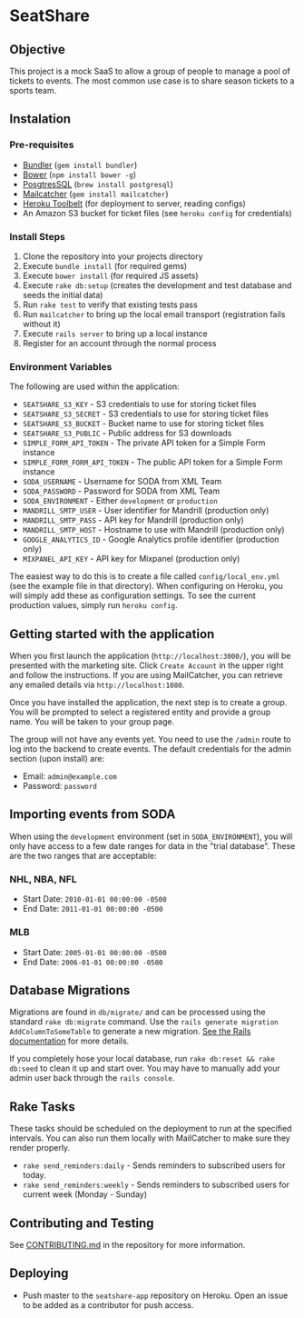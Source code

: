 # SeatShare

## Objective

This project is a mock SaaS to allow a group of people to manage a pool of tickets to events. The most common use case is to share season tickets to a sports team.

## Instalation

### Pre-requisites

* [Bundler](http://bundler.io/) (`gem install bundler`)
* [Bower](http://bower.io/) (`npm install bower -g`)
* [PosgtresSQL](http://www.postgresql.org/) (`brew install postgresql`)
* [Mailcatcher](http://mailcatcher.me) (`gem install mailcatcher`)
* [Heroku Toolbelt](https://toolbelt.heroku.com/) (for deployment to server, reading configs)
* An Amazon S3 bucket for ticket files (see `heroku config` for credentials)
 
### Install Steps

1. Clone the repository into your projects directory
2. Execute `bundle install` (for required gems)
3. Execute `bower install` (for required JS assets)
3. Execute `rake db:setup` (creates the development and test database and seeds the initial data)
4. Run `rake test` to verify that existing tests pass
5. Run `mailcatcher` to bring up the local email transport (registration fails without it)
6. Execute `rails server` to bring up a local instance
7. Register for an account through the normal process

### Environment Variables

The following are used within the application:

* `SEATSHARE_S3_KEY` - S3 credentials to use for storing ticket files
* `SEATSHARE_S3_SECRET` - S3 credentials to use for storing ticket files
* `SEATSHARE_S3_BUCKET` - Bucket name to use for storing ticket files
* `SEATSHARE_S3_PUBLIC` - Public address for S3 downloads
* `SIMPLE_FORM_API_TOKEN` - The private API token for a Simple Form instance
* `SIMPLE_FORM_FORM_API_TOKEN` - The public API token for a Simple Form instance
* `SODA_USERNAME` - Username for SODA from XML Team
* `SODA_PASSWORD` - Password for SODA from XML Team
* `SODA_ENVIRONMENT` - Either `development` or `production`
* `MANDRILL_SMTP_USER` - User identifier for Mandrill (production only)
* `MANDRILL_SMTP_PASS` - API key for Mandrill (production only)
* `MANDRILL_SMTP_HOST` - Hostname to use with Mandrill (production only)
* `GOOGLE_ANALYTICS_ID` - Google Analytics profile identifier (production only)
* `MIXPANEL_API_KEY` - API key for Mixpanel (production only)

The easiest way to do this is to create a file called `config/local_env.yml` (see the example file in that directory). When configuring on Heroku, you will simply add these as configuration settings. To see the current production values, simply run `heroku config`.

## Getting started with the application

When you first launch the application (`http://localhost:3000/`), you will be presented with the marketing site. Click `Create Account` in the upper right and follow the instructions. If you are using MailCatcher, you can retrieve any emailed details via `http://localhost:1080`.

Once you have installed the application, the next step is to create a group. You will be prompted to select a registered entity and provide a group name. You will be taken to your group page.

The group will not have any events yet. You need to use the `/admin` route to log into the backend to create events. The default credentials for the admin section (upon install) are:

* Email: `admin@example.com`
* Password: `password`

## Importing events from SODA

When using the `development` environment (set in `SODA_ENVIRONMENT`), you will only have access to a few date ranges for data in the "trial database". These are the two ranges that are acceptable:

### NHL, NBA, NFL

* Start Date: `2010-01-01 00:00:00 -0500`
* End Date: `2011-01-01 00:00:00 -0500`

### MLB

* Start Date: `2005-01-01 00:00:00 -0500`
* End Date: `2006-01-01 00:00:00 -0500`

## Database Migrations

Migrations are found in `db/migrate/` and can be processed using the standard `rake db:migrate` command. Use the `rails generate migration AddColumnToSomeTable` to generate a new migration. [See the Rails documentation](http://guides.rubyonrails.org/migrations.html) for more details.

If you completely hose your local database, run `rake db:reset && rake db:seed` to clean it up and start over. You may have to manually add your admin user back through the `rails console`.

## Rake Tasks

These tasks should be scheduled on the deployment to run at the specified intervals. You can also run them locally with MailCatcher to make sure they render properly.

* `rake send_reminders:daily` - Sends reminders to subscribed users for today.
* `rake send_reminders:weekly` - Sends reminders to subscribed users for current week (Monday - Sunday)

## Contributing and Testing

See [CONTRIBUTING.md](https://github.com/stephenyeargin/seatshare-rails/blob/master/CONTRIBUTING.md) in the repository for more information.

## Deploying

* Push master to the `seatshare-app` repository on Heroku. Open an issue to be added as a contributor for push access.
